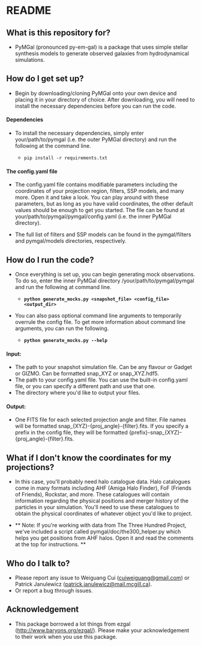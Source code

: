 # README


## What is this repository for?

* PyMGal (pronounced py-em-gal) is a package that uses simple stellar synthesis models to generate observed galaxies from hydrodynamical simulations.

## How do I get set up?

* Begin by downloading/cloning PyMGal onto your own device and placing it in your directory of choice. After downloading, you will need to install the necessary dependencies before you can run the code.

#### Dependencies 

* To install the necessary dependencies, simply enter your/path/to/pymgal (i.e. the outer PyMGal directory) and run the following at the command line.

    * `pip install -r requirements.txt`


#### The config.yaml file

* The config.yaml file contains modifiable parameters including the coordinates of your projection region, filters, SSP models, and many more. Open it and take a look. You can play around with these parameters, but as long as you have valid coordinates, the other default values should be enough to get you started. The file can be found at your/path/to/pymgal/pymgal/config.yaml (i.e. the inner PyMGal directory). 

* The full list of filters and SSP models can be found in the pymgal/filters and pymgal/models directories, respectively. 


## How do I run the code?

* Once everything is set up, you can begin generating mock observations. To do so, enter the inner PyMGal directory /your/path/to/pymgal/pymgal and run the following at command line.

    *  **`python generate_mocks.py <snapshot_file> <config_file> <output_dir>`**



* You can also pass optional command line arguments to temporarily overrule the config file. To get more information about command line arguments, you can run the following. <br>

    * **`python generate_mocks.py --help`**
    

#### Input:

* The path to your snapshot simulation file. Can be any flavour or Gadget or GIZMO. Can be formatted snap_XYZ or snap_XYZ.hdf5. 
* The path to your config.yaml file. You can use the built-in config.yaml file, or you can specify a different path and use that one. 
* The directory where you'd like to output your files.

#### Output:
* One FITS file for each selected projection angle and filter. File names will be formatted snap_{XYZ}-{proj_angle}-{filter}.fits. If you specify a prefix in the config file, they will be formatted {prefix}-snap_{XYZ}-{proj_angle}-{filter}.fits.

## What if I don't know the coordinates for my projections?

* In this case, you'll probably need halo catalogue data. Halo catalogues come in many formats including AHF (Amiga Halo Finder), FoF (Friends of Friends), Rockstar, and more. These catalogues will contain information regarding the physical positions and merger history of the particles in your simulation. You'll need to use these catalogues to obtain the physical coordinates of whatever object you'd like to project.

* ** Note: If you're working with data from The Three Hundred Project, we've included a script called pymgal/doc/the300_helper.py which helps you get positions from AHF halos. Open it and read the comments at the top for instructions. **

## Who do I talk to?

*   Please report any issue to Weiguang Cui (cuiweiguang@gmail.com) or Patrick Janulewicz (patrick.janulewicz@mail.mcgill.ca).
*   Or report a bug through issues.

## Acknowledgement

*  This package borrowed a lot things from ezgal (<http://www.baryons.org/ezgal/>). Please make your acknowledgement to their work when you use this package.

